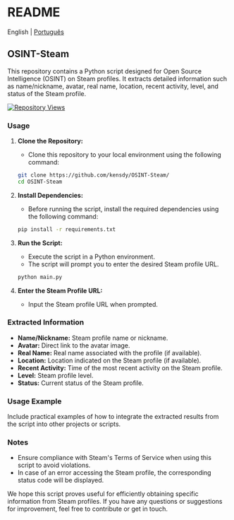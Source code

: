 # README
English | [Português](README_pt.md)


## OSINT-Steam

This repository contains a Python script designed for Open Source Intelligence (OSINT) on Steam profiles. It extracts detailed information such as name/nickname, avatar, real name, location, recent activity, level, and status of the Steam profile.

[![Repository Views](https://komarev.com/ghpvc/?username=kensdy&label=Views&color=brightgreen)](https://github.com/kensdy/OSINT-Steam)

### Usage

1. **Clone the Repository:**
   - Clone this repository to your local environment using the following command:

   ```bash
   git clone https://github.com/kensdy/OSINT-Steam/
   cd OSINT-Steam
   ```

2. **Install Dependencies:**
   - Before running the script, install the required dependencies using the following command:

   ```bash
   pip install -r requirements.txt
   ```

3. **Run the Script:**
   - Execute the script in a Python environment.
   - The script will prompt you to enter the desired Steam profile URL.

   ```bash
   python main.py
   ```

4. **Enter the Steam Profile URL:**
   - Input the Steam profile URL when prompted.

### Extracted Information

- **Name/Nickname:** Steam profile name or nickname.
- **Avatar:** Direct link to the avatar image.
- **Real Name:** Real name associated with the profile (if available).
- **Location:** Location indicated on the Steam profile (if available).
- **Recent Activity:** Time of the most recent activity on the Steam profile.
- **Level:** Steam profile level.
- **Status:** Current status of the Steam profile.

### Usage Example

Include practical examples of how to integrate the extracted results from the script into other projects or scripts.

### Notes

- Ensure compliance with Steam's Terms of Service when using this script to avoid violations.
- In case of an error accessing the Steam profile, the corresponding status code will be displayed.

We hope this script proves useful for efficiently obtaining specific information from Steam profiles. If you have any questions or suggestions for improvement, feel free to contribute or get in touch.
